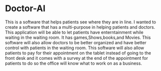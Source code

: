 # Doctor-AI

This is a software that helps patients see where they are in line. I wanted to create a software that has a multi-purpose in helping patients and doctors. This application will be able to let patients have enterntainment while waiting in the waiting room. It has games,Shows,books,and Movies. This software will also allow doctors to be better organized and have better control with patients in the waiting room. This software will also allow patients to pay for their appointment on the tablet instead of going to the front desk and it comes with a survey at the end of the appointment for patients to do so the office will know what to work on as a business.
